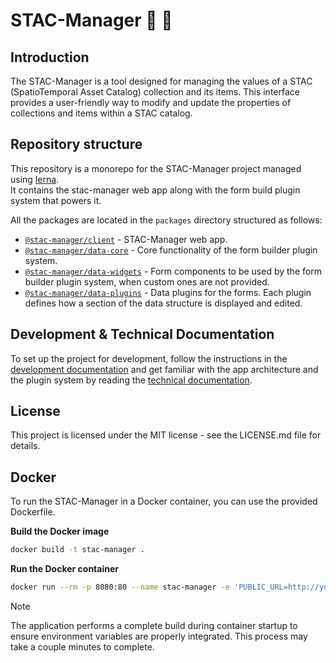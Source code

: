 # STAC-Manager 📡 📄

## Introduction
The STAC-Manager is a tool designed for managing the values of a STAC (SpatioTemporal Asset Catalog) collection and its items. This interface provides a user-friendly way to modify and update the properties of collections and items within a STAC catalog.

## Repository structure

This repository is a monorepo for the STAC-Manager project managed using [lerna](https://lerna.js.org/).  
It contains the stac-manager web app along with the form build plugin system that powers it.

All the packages are located in the `packages` directory structured as follows:

- [`@stac-manager/client`](./packages/client) - STAC-Manager web app.
- [`@stac-manager/data-core`](./packages/data-core) - Core functionality of the form builder plugin system.
- [`@stac-manager/data-widgets`](./packages/data-widgets) - Form components to be used by the form builder plugin system, when custom ones are not provided.
- [`@stac-manager/data-plugins`](./packages/data-plugins) - Data plugins for the forms. Each plugin defines how a section of the data structure is displayed and edited.

## Development & Technical Documentation

To set up the project for development, follow the instructions in the [development documentation](./DEVELOPMENT.md) and get familiar with the app architecture and the plugin system by reading the [technical documentation](./docs/README.md).

## License
This project is licensed under the MIT license - see the LICENSE.md file for details.

## Docker
To run the STAC-Manager in a Docker container, you can use the provided Dockerfile.

**Build the Docker image**
```bash
docker build -t stac-manager .
```

**Run the Docker container**
```bash
docker run --rm -p 8080:80 --name stac-manager -e 'PUBLIC_URL=http://your-url.com' stac-manager
```

> [!NOTE]
> The application performs a complete build during container startup to ensure environment variables are properly integrated. This process may take a couple minutes to complete.